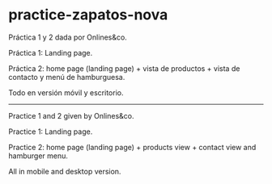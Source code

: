 # practice-zapatos-nova

Práctica 1 y 2 dada por Onlines&co. 

Práctica 1: Landing page. 

Práctica 2: home page (landing page) + vista de productos + vista de contacto y menú de hamburguesa.

Todo en versión móvil y escritorio.

---------------------------------

Practice 1 and 2 given by Onlines&co. 

Practice 1: Landing page.

Practice 2: home page (landing page) + products view + contact view and hamburger menu.

All in mobile and desktop version.
